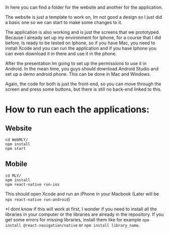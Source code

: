 In here you can find a folder for the website and another for the application.



The website is just a template to work on, Im not good a design so I just did a basic one so we can start to make some changes to it.



The application is also working and is just the screens that we prototyped. Because I already set up my environment for Iphone, for a course that I did before, Is ready to be tested on Iphone, so if you have Mac, you need to install Xcode and you can run the application and if you have Iphone you can even download it in there and use it in the phone. 



After the presentation Im going to set up the permissions to use it in Android. In the mean time, you guys should download Android Studio and set up a demo android phone. This can be done in Mac and Windows.



Again, the code for both is just the front-end, so you can move through the screen and press some buttons, but there is still no back-end linked to this. 



# How to run each the applications:

## Website
```
cd WebMLY/
npm install
npm start
```

## Mobile
```
cd MLY/
npm install
npm react-native run-ios
```

This should open Xcode and run an iPhone in your Macbook (Later will be `npx react-native run-android`)


*I dont know if this will work at first, I wonder if you need to install all the libraries in your computer or the libraries are already in the repository. If you get some errors for missing libraries, install them like for example `npm install @react-navigation/native` or `npm install library_name`.
